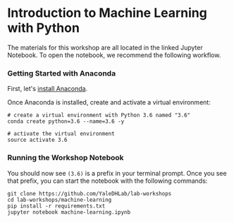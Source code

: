 # Introduction to Machine Learning with Python

The materials for this workshop are all located in the linked Jupyter Notebook. To open the notebook, we recommend the following workflow.

### Getting Started with Anaconda

First, let's [install Anaconda](https://www.anaconda.com/download/).

Once Anaconda is installed, create and activate a virtual environment:

```
# create a virtual environment with Python 3.6 named "3.6"
conda create python=3.6 --name=3.6 -y

# activate the virtual environment
source activate 3.6
```

### Running the Workshop Notebook

You should now see `(3.6)` is a prefix in your terminal prompt. Once you see that prefix, you can start the notebook with the following commands:

```
git clone https://github.com/YaleDHLab/lab-workshops
cd lab-workshops/machine-learning
pip install -r requirements.txt
jupyter notebook machine-learning.ipynb
```